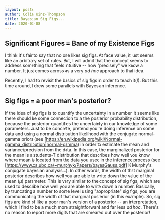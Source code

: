 ```yaml
---
layout: posts
author: Colin Kinz-Thompson
title: Bayesian Sig Figs...
date: 2020-03-08
---
```


## Significant Figures = Bane of my Existence  Figs
I think it's fair to say that no one likes sig figs. At face value, it just seems like an arbitrary set of rules. But, I will admit that the concept seems to address something that feels intuitive -- how "precisely" we know a number. It just comes across as a very *ad hoc* approach to that idea.

Recently, I had to revisit the basics of sig figs in order to teach it(!). But this time around, I drew some parallels with Bayesian inference.

## Sig figs = a poor man's posterior?
If the idea of sig figs is to quantify the uncertainty in a number, it seems like there should be some connection to a the posterior probability distribution, because the posterior quantifies the uncertainty in our knowledge of some parameters. Just to be concrete, pretend you're doing inference on some data and using a normal distribution likelihood with the conjugate normal-gamma priors (see [https://en.wikipedia.org/wiki/Normal-gamma_distribution]normal-gamma) in order to estimate the mean and variance/precision from the data. In this case, the marginalized posterior for the mean is a students-T distribution that describes how well you know where mean is located from the data you used in the inference process (see [https://www.cs.ubc.ca/~murphyk/Papers/bayesGauss.pdf] K Murphy's conjugate bayesian analysis...). In other words, the width of that marginal posterior describes how well you are able to write down the value of the mean ($\mu$) parameter. This is very similar to the concept of sig figs, which are used to describe how well you are able to write down a number. Basically, by truncating a number to some level using "appropriate" sig figs, you are communicating the width of that marginal posterior (in this example). So, sig figs are kind of like a poor man's version of a posterior -- an interpretation, which I find to be a much more straightforward and far less *ad hoc*. There's no reason to report more digits that are smeared out over the posterior!
